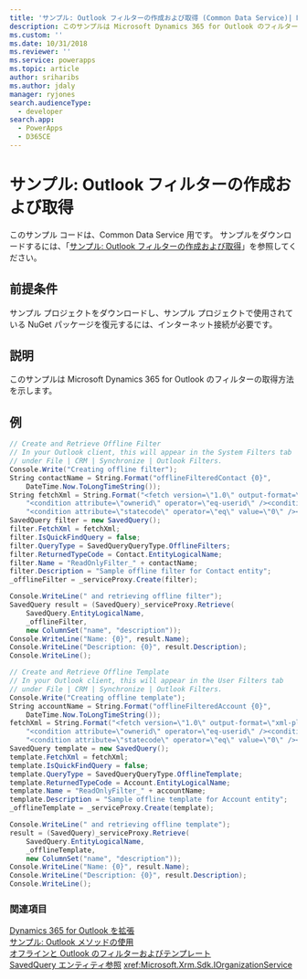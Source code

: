 ```yaml
---
title: 'サンプル: Outlook フィルターの作成および取得 (Common Data Service)| Microsoft Docs'
description: このサンプルは Microsoft Dynamics 365 for Outlook のフィルターの取得方法を示します
ms.custom: ''
ms.date: 10/31/2018
ms.reviewer: ''
ms.service: powerapps
ms.topic: article
author: sriharibs
ms.author: jdaly
manager: ryjones
search.audienceType:
  - developer
search.app:
  - PowerApps
  - D365CE
---
```

# <a name="sample-create-and-retrieve-outlook-filters"></a>サンプル: Outlook フィルターの作成および取得

このサンプル コードは、Common Data Service 用です。 サンプルをダウンロードするには、「[サンプル: Outlook フィルターの作成および取得](/dynamics365/customer-engagement/developer/outlook-client/sample-create-retrieve-outlook-filters)」を参照してください。

## <a name="prerequisites"></a>前提条件

サンプル プロジェクトをダウンロードし、サンプル プロジェクトで使用されている NuGet パッケージを復元するには、インターネット接続が必要です。

## <a name="demonstrates"></a>説明  

 このサンプルは Microsoft Dynamics 365 for Outlook のフィルターの取得方法を示します。  
  
## <a name="example"></a>例  

```csharp
// Create and Retrieve Offline Filter
// In your Outlook client, this will appear in the System Filters tab
// under File | CRM | Synchronize | Outlook Filters.
Console.Write("Creating offline filter");
String contactName = String.Format("offlineFilteredContact {0}",
    DateTime.Now.ToLongTimeString());
String fetchXml = String.Format("<fetch version=\"1.0\" output-format=\"xml-platform\" mapping=\"logical\"><entity name=\"contact\"><attribute name=\"contactid\" /><filter type=\"and\">" +
    "<condition attribute=\"ownerid\" operator=\"eq-userid\" /><condition attribute=\"description\" operator=\"eq\" value=\"{0}\" />" +
    "<condition attribute=\"statecode\" operator=\"eq\" value=\"0\" /></filter></entity></fetch>", contactName);
SavedQuery filter = new SavedQuery();
filter.FetchXml = fetchXml;
filter.IsQuickFindQuery = false;
filter.QueryType = SavedQueryQueryType.OfflineFilters;
filter.ReturnedTypeCode = Contact.EntityLogicalName;
filter.Name = "ReadOnlyFilter_" + contactName;
filter.Description = "Sample offline filter for Contact entity";
_offlineFilter = _serviceProxy.Create(filter);

Console.WriteLine(" and retrieving offline filter");
SavedQuery result = (SavedQuery)_serviceProxy.Retrieve(
    SavedQuery.EntityLogicalName,
    _offlineFilter,
    new ColumnSet("name", "description"));
Console.WriteLine("Name: {0}", result.Name);
Console.WriteLine("Description: {0}", result.Description);
Console.WriteLine();

// Create and Retrieve Offline Template
// In your Outlook client, this will appear in the User Filters tab
// under File | CRM | Synchronize | Outlook Filters.
Console.Write("Creating offline template");
String accountName = String.Format("offlineFilteredAccount {0}",
    DateTime.Now.ToLongTimeString());
fetchXml = String.Format("<fetch version=\"1.0\" output-format=\"xml-platform\" mapping=\"logical\"><entity name=\"account\"><attribute name=\"accountid\" /><filter type=\"and\">" +
    "<condition attribute=\"ownerid\" operator=\"eq-userid\" /><condition attribute=\"name\" operator=\"eq\" value=\"{0}\" />" +
    "<condition attribute=\"statecode\" operator=\"eq\" value=\"0\" /></filter></entity></fetch>", accountName);
SavedQuery template = new SavedQuery();
template.FetchXml = fetchXml;
template.IsQuickFindQuery = false;
template.QueryType = SavedQueryQueryType.OfflineTemplate;
template.ReturnedTypeCode = Account.EntityLogicalName;
template.Name = "ReadOnlyFilter_" + accountName;
template.Description = "Sample offline template for Account entity";
_offlineTemplate = _serviceProxy.Create(template);

Console.WriteLine(" and retrieving offline template");
result = (SavedQuery)_serviceProxy.Retrieve(
    SavedQuery.EntityLogicalName,
    _offlineTemplate,
    new ColumnSet("name", "description"));
Console.WriteLine("Name: {0}", result.Name);
Console.WriteLine("Description: {0}", result.Description);
Console.WriteLine();
```
  
### <a name="see-also"></a>関連項目  

[Dynamics 365 for Outlook を拡張](extend-dynamics-365-outlook.md)<br />
[サンプル: Outlook メソッドの使用](sample-outlook-methods.md)<br />
[オフラインと Outlook のフィルターおよびテンプレート](offline-outlook-filters-templates.md)<br />
[SavedQuery エンティティ参照](../reference/entities/savedquery.md) 
<xref:Microsoft.Xrm.Sdk.IOrganizationService>